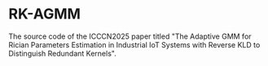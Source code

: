 # RK-AGMM
The source code of the ICCCN2025 paper titled "The Adaptive GMM for Rician Parameters Estimation in Industrial IoT Systems with Reverse KLD to Distinguish Redundant Kernels".
